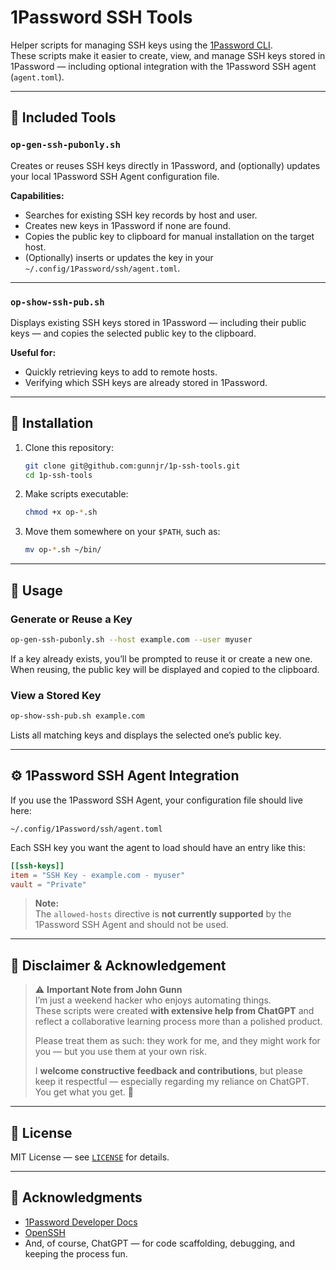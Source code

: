 # 1Password SSH Tools

Helper scripts for managing SSH keys using the [1Password CLI](https://developer.1password.com/docs/cli/).  
These scripts make it easier to create, view, and manage SSH keys stored in 1Password — including optional integration with the 1Password SSH agent (`agent.toml`).

---

## 🧰 Included Tools

### `op-gen-ssh-pubonly.sh`
Creates or reuses SSH keys directly in 1Password, and (optionally) updates your local 1Password SSH Agent configuration file.

**Capabilities:**
- Searches for existing SSH key records by host and user.
- Creates new keys in 1Password if none are found.
- Copies the public key to clipboard for manual installation on the target host.
- (Optionally) inserts or updates the key in your `~/.config/1Password/ssh/agent.toml`.

---

### `op-show-ssh-pub.sh`
Displays existing SSH keys stored in 1Password — including their public keys — and copies the selected public key to the clipboard.

**Useful for:**
- Quickly retrieving keys to add to remote hosts.
- Verifying which SSH keys are already stored in 1Password.

---

## 🧭 Installation

1. Clone this repository:
   ```bash
   git clone git@github.com:gunnjr/1p-ssh-tools.git
   cd 1p-ssh-tools
   ```

2. Make scripts executable:
   ```bash
   chmod +x op-*.sh
   ```

3. Move them somewhere on your `$PATH`, such as:
   ```bash
   mv op-*.sh ~/bin/
   ```

---

## 🧪 Usage

### Generate or Reuse a Key
```bash
op-gen-ssh-pubonly.sh --host example.com --user myuser
```

If a key already exists, you’ll be prompted to reuse it or create a new one.  
When reusing, the public key will be displayed and copied to the clipboard.

### View a Stored Key
```bash
op-show-ssh-pub.sh example.com
```

Lists all matching keys and displays the selected one’s public key.

---

## ⚙️ 1Password SSH Agent Integration

If you use the 1Password SSH Agent, your configuration file should live here:

```
~/.config/1Password/ssh/agent.toml
```

Each SSH key you want the agent to load should have an entry like this:

```toml
[[ssh-keys]]
item = "SSH Key - example.com - myuser"
vault = "Private"
```

> **Note:**  
> The `allowed-hosts` directive is **not currently supported** by the 1Password SSH Agent and should not be used.

---

## 💬 Disclaimer & Acknowledgement

> ⚠️ **Important Note from John Gunn**  
> I’m just a weekend hacker who enjoys automating things.  
> These scripts were created **with extensive help from ChatGPT** and reflect a collaborative learning process more than a polished product.  
>
> Please treat them as such: they work for me, and they might work for you — but you use them at your own risk.  
>
> I **welcome constructive feedback and contributions**, but please keep it respectful — especially regarding my reliance on ChatGPT.  
> You get what you get. 🙂

---

## 🧾 License

MIT License — see [`LICENSE`](LICENSE) for details.

---

## 🙌 Acknowledgments

- [1Password Developer Docs](https://developer.1password.com/docs/ssh/)
- [OpenSSH](https://www.openssh.com/)
- And, of course, ChatGPT — for code scaffolding, debugging, and keeping the process fun.
